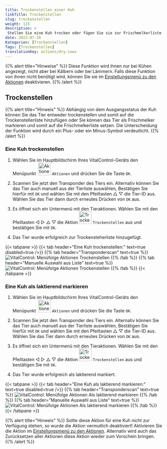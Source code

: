 ```yaml
---
title: Trockenstellen einer Kuh
linkTitle: Trockenstellen
slug: trockenstellen
weight: 115
description: >
 Stellen Sie eine Kuh trocken oder fügen Sie sie zur Frischmelkerliste hinzu
date: 2023-07-26
Kategorien: [Trockenstellen]
Tags: [Trockenstellen]
translationKey: actions/dry-cows
---
```

{{% alert title="Hinweise" %}}
Diese Funktion wird ihnen nur bei Kühen angezeigt, nicht aber bei Kälbern oder bei Lämmern.
Falls diese Funktion von ihnen nicht benötigt wird, können Sie sie im [Einstellungsmenü zu den Aktionen](/docs/aktionen/einstellungen/) deaktivieren.
{{% /alert %}}

## Trockenstellen

{{% alert title="Hinweis" %}}
Abhängig von dem Ausgangsstatus der Kuh können Sie das Tier entweder trockenstellen und somit auf die Trockenstellerliste hinzufügen oder Sie können das Tier als Frischmelker markieren und somit auf die Frischmelkerliste setzen. Die Unterscheidung der Funktion wird durch ein Plus- oder ein Minus-Symbol verdeutlicht.
{{% /alert %}}

### Eine Kuh trockenstellen

1. Wählen Sie im Hauptbildschirm Ihres VitalControl-Geräts den Menüpunkt &nbsp;<img src="/icons/actions.svg" width="40" align="bottom" alt="Aktionen" /> `Aktionen` und drücken Sie die Taste `OK`.

2. Scannen Sie jetzt den Transponder des Tiers ein. Alternativ können Sie das Tier auch manuell aus der Tierliste auswählen, Bestätigen Sie hierfür mit `OK` und wählen Sie mit den Pfeiltasten △ ▽ die Tier-ID aus. Wählen Sie das Tier dann durch erneutes Drücken von `OK` aus.

3. Es öffnet sich ein Untermenü mit den Tieraktionen. Wählen Sie mit den Pfeiltasten ◁ ▷ △ ▽ die Aktion <img src="/icons/dryoff-plus.svg" width="40" align="bottom" alt="Trockenstellen" /> `Trockenstellen` aus und bestätigen Sie mit `OK`.

4. Das Tier wurde erfolgreich zur Trockensteherliste hinzugefügt.

{{< tabpane >}}
{{< tab header="Eine Kuh trockenstellen:" text=true disabled=true />}}
{{% tab header="Transponderscan" text=true %}}
 ![VitalControl: Menüfolge Aktionen Trockenstellen](../bilder/trockenstellen-scan.png "Trockenstellen")
{{% /tab %}}
{{% tab header="Manuelle Auswahl aus Liste" text=true %}}
 ![VitalControl: Menüfolge Aktionen Trockenstellen](../bilder/trockenstellen.png "Trockenstellen")
{{% /tab %}}
{{< /tabpane >}}

### Eine Kuh als laktierend markieren

1. Wählen Sie im Hauptbildschirm Ihres VitalControl-Geräts den Menüpunkt &nbsp;<img src="/icons/actions.svg" width="40" align="bottom" alt="Aktionen" /> `Aktionen` und drücken Sie die Taste `OK`.

2. Scannen Sie jetzt den Transponder des Tiers ein. Alternativ können Sie das Tier auch manuell aus der Tierliste auswählen, Bestätigen Sie hierfür mit `OK` und wählen Sie mit den Pfeiltasten △ ▽ die Tier-ID aus. Wählen Sie das Tier dann durch erneutes Drücken von `OK` aus.

3. Es öffnet sich ein Untermenü mit den Tieraktionen. Wählen Sie mit den Pfeiltasten ◁ ▷ △ ▽ die Aktion <img src="/icons/dryoff-minus.svg" width="40" align="bottom" alt="Trockenstellen" /> `Trockenstellen` aus und bestätigen Sie mit `OK`.

4. Das Tier wurde erfolgreich als laktierend markiert.

{{< tabpane >}}
{{< tab header="Eine Kuh als laktierend markieren:" text=true disabled=true />}}
{{% tab header="Transponderscan" text=true %}}
 ![VitalControl: Menüfolge Aktionen Als laktierend markieren](../bilder/laktierend-scan.png "Eine Kuh als laktierend markieren")
{{% /tab %}}
{{% tab header="Manuelle Auswahl aus Liste" text=true %}}
 ![VitalControl: Menüfolge Aktionen Als laktierend markieren](../bilder/laktierend.png "Eine Kuh als laktierend markieren")
{{% /tab %}}
{{< /tabpane >}}

{{% alert title="Hinweis" %}}
Sollte diese Aktion für eine Kuh nicht zur Verfügung stehen, so wurde die Aktion vermutlich deaktiviert! Aktivieren Sie die Aktion im [Einstellungsmenü zu den Aktionen](/docs/aktionen/einstellungen/). Alternativ wird auch das Zurücksetzen aller Aktionen diese Aktion wieder zum Vorschein bringen.
{{% /alert %}}
